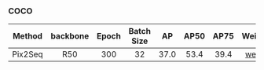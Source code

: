 ### COCO 

| Method  | backbone | Epoch | Batch Size | AP   | AP50  | AP75  | Weights |
| :-----: | :------: | :----:| :---------:| :---:| :---: | :---: | :-----: |
| Pix2Seq | R50      | 300   | 32         | 37.0 | 53.4 | 39.4 | [weight](https://drive.google.com/file/d/1b7KzqnEBIQCTKmk9SqsXNqX2nlTZSFV_/view?usp=sharing) | 
